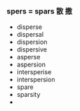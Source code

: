 ### spers = spars 散 撒

- disperse
- dispersal
- dispersion
- dispersive
- asperse
- aspersion
- intersperise
- interspersion
- spare
- sparsity
- 